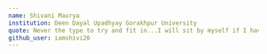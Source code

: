 ```yaml
---
name: Shivani Maurya
institution: Deen Dayal Upadhyay Gorakhpur University
quote: Never the type to try and fit in...I will sit by myself if I have to
github_user: iamshivi26
---
```

